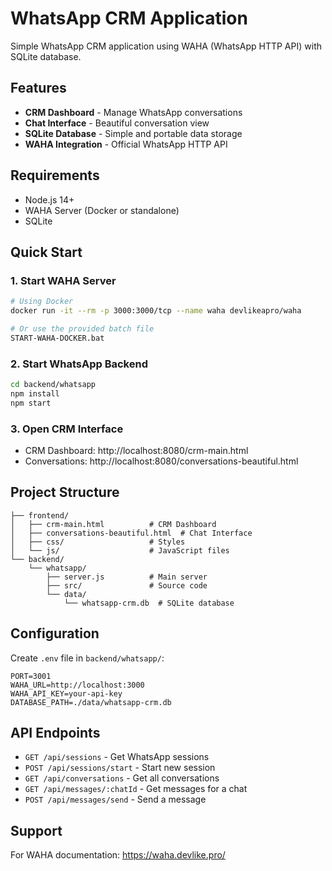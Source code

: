 # WhatsApp CRM Application

Simple WhatsApp CRM application using WAHA (WhatsApp HTTP API) with SQLite database.

## Features

- **CRM Dashboard** - Manage WhatsApp conversations
- **Chat Interface** - Beautiful conversation view
- **SQLite Database** - Simple and portable data storage
- **WAHA Integration** - Official WhatsApp HTTP API

## Requirements

- Node.js 14+
- WAHA Server (Docker or standalone)
- SQLite

## Quick Start

### 1. Start WAHA Server
```bash
# Using Docker
docker run -it --rm -p 3000:3000/tcp --name waha devlikeapro/waha

# Or use the provided batch file
START-WAHA-DOCKER.bat
```

### 2. Start WhatsApp Backend
```bash
cd backend/whatsapp
npm install
npm start
```

### 3. Open CRM Interface
- CRM Dashboard: http://localhost:8080/crm-main.html
- Conversations: http://localhost:8080/conversations-beautiful.html

## Project Structure

```
├── frontend/
│   ├── crm-main.html          # CRM Dashboard
│   ├── conversations-beautiful.html  # Chat Interface
│   ├── css/                   # Styles
│   └── js/                    # JavaScript files
└── backend/
    └── whatsapp/
        ├── server.js          # Main server
        ├── src/               # Source code
        └── data/
            └── whatsapp-crm.db  # SQLite database
```

## Configuration

Create `.env` file in `backend/whatsapp/`:

```env
PORT=3001
WAHA_URL=http://localhost:3000
WAHA_API_KEY=your-api-key
DATABASE_PATH=./data/whatsapp-crm.db
```

## API Endpoints

- `GET /api/sessions` - Get WhatsApp sessions
- `POST /api/sessions/start` - Start new session
- `GET /api/conversations` - Get all conversations
- `GET /api/messages/:chatId` - Get messages for a chat
- `POST /api/messages/send` - Send a message

## Support

For WAHA documentation: https://waha.devlike.pro/
